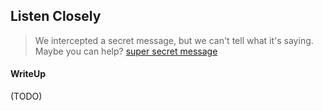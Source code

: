 ## Listen Closely

> We intercepted a secret message, but we can't tell what it's saying. Maybe you can help? [super secret message](./c9cce7a7a248574b44b6fba4ece215daab3d5e64_listenclosely.wav)

#### WriteUp

(TODO)